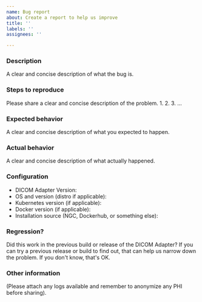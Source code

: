 ```yaml
---
name: Bug report
about: Create a report to help us improve
title: ''
labels: ''
assignees: ''

---
```


### Description
A clear and concise description of what the bug is.

### Steps to reproduce
Please share a clear and concise description of the problem.
1. 
2. 
3. 
...

### Expected behavior
A clear and concise description of what you expected to happen.

### Actual behavior
A clear and concise description of what actually happened.

### Configuration

* DICOM Adapter Version:
* OS and version (distro if applicable):
* Kubernetes version (if applicable):
* Docker version (if applicable):
* Installation source (NGC, Dockerhub, or something else):

### Regression?
Did this work in the previous build or release of the DICOM Adapter? If you can try a previous release or build to find out, that can help us narrow down the problem. If you don't know, that's OK.

### Other information
(Please attach any logs available and remember to anonymize any PHI before sharing).

